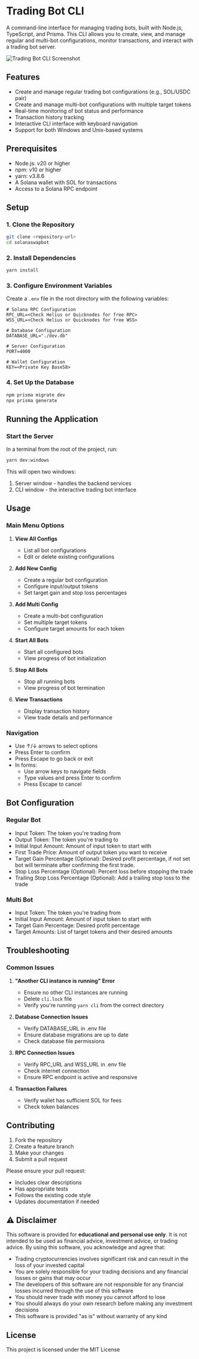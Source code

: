 # Trading Bot CLI

A command-line interface for managing trading bots, built with Node.js, TypeScript, and Prisma. This CLI allows you to create, view, and manage regular and multi-bot configurations, monitor transactions, and interact with a trading bot server.

![Trading Bot CLI Screenshot](./assets/cli-screenshot.png)

## Features

- Create and manage regular trading bot configurations (e.g., SOL/USDC pair)
- Create and manage multi-bot configurations with multiple target tokens
- Real-time monitoring of bot status and performance
- Transaction history tracking
- Interactive CLI interface with keyboard navigation
- Support for both Windows and Unix-based systems

## Prerequisites

- Node.js: v20 or higher
- npm: v10 or higher
- yarn: v3.8.6
- A Solana wallet with SOL for transactions
- Access to a Solana RPC endpoint

## Setup

### 1. Clone the Repository
```bash
git clone <repository-url>
cd solanaswapbot
```

### 2. Install Dependencies
```bash
yarn install
```

### 3. Configure Environment Variables
Create a `.env` file in the root directory with the following variables:

```env
# Solana RPC Configuration
RPC_URL=<Check Helius or Quicknodes for free RPC>
WSS_URL=<Check Helius or Quicknodes for free WSS>

# Database Configuration
DATABASE_URL="./dev.db"

# Server Configuration
PORT=4000

# Wallet Configuration
KEY=<Private Key Base58>
```

### 4. Set Up the Database
```bash
npm prisma migrate dev
npx prisma generate
```

## Running the Application

### Start the Server
In a terminal from the root of the project, run:
```bash
yarn dev:windows
```

This will open two windows:
1. Server window - handles the backend services
2. CLI window - the interactive trading bot interface

## Usage

### Main Menu Options

1. **View All Configs**
   - List all bot configurations
   - Edit or delete existing configurations

2. **Add New Config**
   - Create a regular bot configuration
   - Configure input/output tokens
   - Set target gain and stop loss percentages

3. **Add Multi Config**
   - Create a multi-bot configuration
   - Set multiple target tokens
   - Configure target amounts for each token

4. **Start All Bots**
   - Start all configured bots
   - View progress of bot initialization

5. **Stop All Bots**
   - Stop all running bots
   - View progress of bot termination

6. **View Transactions**
   - Display transaction history
   - View trade details and performance

### Navigation

- Use ↑/↓ arrows to select options
- Press Enter to confirm
- Press Escape to go back or exit
- In forms:
  - Use arrow keys to navigate fields
  - Type values and press Enter to confirm
  - Press Escape to cancel

## Bot Configuration

### Regular Bot
- Input Token: The token you're trading from
- Output Token: The token you're trading to
- Initial Input Amount: Amount of input token to start with
- First Trade Price: Amount of output token you want to receive 
- Target Gain Percentage (Optional): Desired profit percentage, if not set bot will terminate after confirming the first trade.
- Stop Loss Percentage (Optional): Percent loss before stopping the trade
- Trailing Stop Loss Percentage (Optional): Add a trailing stop loss to the trade

### Multi Bot
- Input Token: The token you're trading from
- Initial Input Amount: Amount of input token to start with
- Target Gain Percentage: Desired profit percentage
- Target Amounts: List of target tokens and their desired amounts

## Troubleshooting

### Common Issues

1. **"Another CLI instance is running" Error**
   - Ensure no other CLI instances are running
   - Delete `cli.lock` file
   - Verify you're running `yarn cli` from the correct directory

2. **Database Connection Issues**
   - Verify DATABASE_URL in .env file
   - Ensure database migrations are up to date
   - Check database file permissions

3. **RPC Connection Issues**
   - Verify RPC_URL and WSS_URL in .env file
   - Check internet connection
   - Ensure RPC endpoint is active and responsive

4. **Transaction Failures**
   - Verify wallet has sufficient SOL for fees
   - Check token balances

## Contributing

1. Fork the repository
2. Create a feature branch
3. Make your changes
4. Submit a pull request

Please ensure your pull request:
- Includes clear descriptions
- Has appropriate tests
- Follows the existing code style
- Updates documentation if needed

## ⚠️ Disclaimer

This software is provided for **educational and personal use only**. It is not intended to be used as financial advice, investment advice, or trading advice. By using this software, you acknowledge and agree that:

- Trading cryptocurrencies involves significant risk and can result in the loss of your invested capital
- You are solely responsible for your trading decisions and any financial losses or gains that may occur
- The developers of this software are not responsible for any financial losses incurred through the use of this software
- You should never trade with money you cannot afford to lose
- You should always do your own research before making any investment decisions
- This software is provided "as is" without warranty of any kind

## License

This project is licensed under the MIT License 
